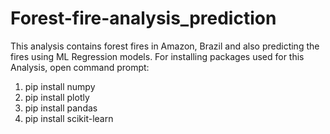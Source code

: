 # Forest-fire-analysis_prediction
This analysis contains forest fires in Amazon, Brazil and also predicting the fires using ML Regression models.
For installing packages used for this Analysis, open command prompt:
  1) pip install numpy
  2) pip install plotly
  3) pip install pandas
  4) pip install scikit-learn
